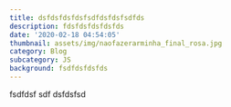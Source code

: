 ```yaml
---
title: dsfdsfdsfdsfsdfdsfdsfsdfds
description: fdsfdsfdsfdsfds
date: '2020-02-18 04:54:05'
thumbnail: assets/img/naofazerarminha_final_rosa.jpg
category: Blog
subcategory: JS
background: fsdfdsfdsfds
---
```

fsdfdsf sdf dsfdsfsd
